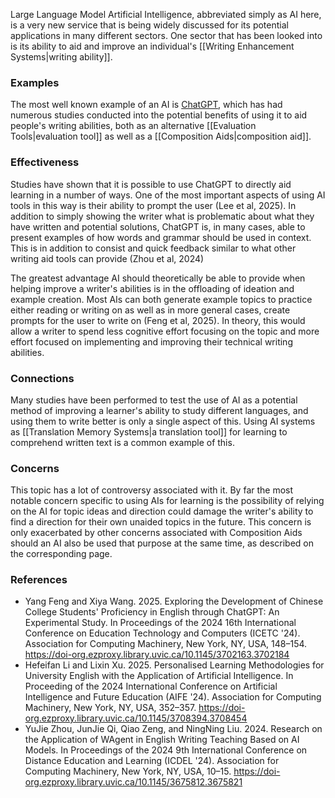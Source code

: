 Large Language Model Artificial Intelligence, abbreviated simply as AI here, is a very new service that is being widely discussed for its potential applications in many different sectors. One sector that has been looked into is its ability to aid and improve an individual's [[Writing Enhancement Systems|writing ability]].
### Examples

The most well known example of an AI is [ChatGPT](https://chatgpt.com/), which has had numerous studies conducted into the potential benefits of using it to aid people's writing abilities, both as an alternative [[Evaluation Tools|evaluation tool]] as well as a [[Composition Aids|composition aid]].
### Effectiveness

Studies have shown that it is possible to use ChatGPT to directly aid learning in a number of ways. One of the most important aspects of using AI tools in this way is their ability to prompt the user (Lee et al, 2025). In addition to simply showing the writer what is problematic about what they have written and potential solutions, ChatGPT is, in many cases, able to present examples of how words and grammar should be used in context. This is in addition to consist and quick feedback similar to what other writing aid tools can provide (Zhou et al, 2024)

The greatest advantage AI should theoretically be able to provide when helping improve a writer's abilities is in the offloading of ideation and example creation. Most AIs can both generate example topics to practice either reading or writing on as well as in more general cases, create prompts for the user to write on (Feng et al, 2025). In theory, this would allow a writer to spend less cognitive effort focusing on the topic and more effort focused on implementing and improving their technical writing abilities. 
### Connections

Many studies have been performed to test the use of AI as a potential method of improving a learner's ability to study different languages, and using them to write better is only a single aspect of this. Using AI systems as [[Translation Memory Systems|a translation tool]] for learning to comprehend written text is a common example of this.
### Concerns

This topic has a lot of controversy associated with it. By far the most notable concern specific to using AIs for learning is the possibility of relying on the AI for topic ideas and direction could damage the writer's ability to find a direction for their own unaided topics in the future. This concern is only exacerbated by other concerns associated with Composition Aids should an AI also be used that purpose at the same time, as described on the corresponding page.
### References

- Yang Feng and Xiya Wang. 2025. Exploring the Development of Chinese College Students' Proficiency in English through ChatGPT: An Experimental Study. In Proceedings of the 2024 16th International Conference on Education Technology and Computers (ICETC '24). Association for Computing Machinery, New York, NY, USA, 148–154. https://doi-org.ezproxy.library.uvic.ca/10.1145/3702163.3702184
- Hefeifan Li and Lixin Xu. 2025. Personalised Learning Methodologies for University English with the Application of Artificial Intelligence. In Proceeding of the 2024 International Conference on Artificial Intelligence and Future Education (AIFE '24). Association for Computing Machinery, New York, NY, USA, 352–357. https://doi-org.ezproxy.library.uvic.ca/10.1145/3708394.3708454
- YuJie Zhou, JunJie Qi, Qiao Zeng, and NingNing Liu. 2024. Research on the Application of WAgent in English Writing Teaching Based on AI Models. In Proceedings of the 2024 9th International Conference on Distance Education and Learning (ICDEL '24). Association for Computing Machinery, New York, NY, USA, 10–15. https://doi-org.ezproxy.library.uvic.ca/10.1145/3675812.3675821